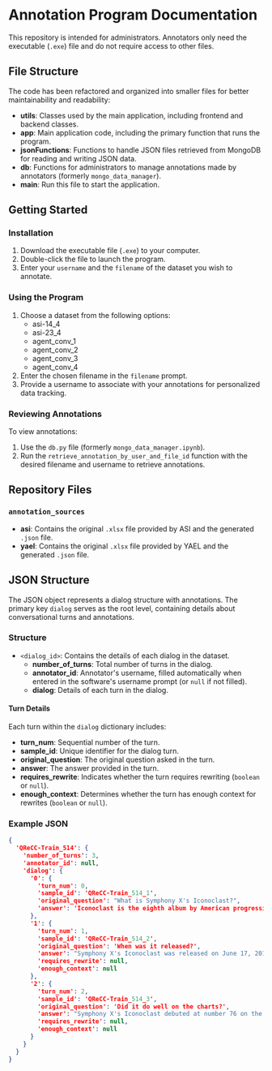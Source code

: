 # Annotation Program Documentation

This repository is intended for administrators. Annotators only need the executable (`.exe`) file and do not require access to other files.

## File Structure

The code has been refactored and organized into smaller files for better maintainability and readability:

- **utils**: Classes used by the main application, including frontend and backend classes.
- **app**: Main application code, including the primary function that runs the program.
- **jsonFunctions**: Functions to handle JSON files retrieved from MongoDB for reading and writing JSON data.
- **db**: Functions for administrators to manage annotations made by annotators (formerly `mongo_data_manager`).
- **main**: Run this file to start the application.

## Getting Started

### Installation

1. Download the executable file (`.exe`) to your computer.
2. Double-click the file to launch the program.
3. Enter your `username` and the `filename` of the dataset you wish to annotate.

### Using the Program

1. Choose a dataset from the following options:
   - asi-14_4
   - asi-23_4
   - agent_conv_1
   - agent_conv_2
   - agent_conv_3
   - agent_conv_4
2. Enter the chosen filename in the `filename` prompt.
3. Provide a username to associate with your annotations for personalized data tracking.

### Reviewing Annotations

To view annotations:

1. Use the `db.py` file (formerly `mongo_data_manager.ipynb`).
2. Run the `retrieve_annotation_by_user_and_file_id` function with the desired filename and username to retrieve annotations.

## Repository Files

### `annotation_sources`

- **asi**: Contains the original `.xlsx` file provided by ASI and the generated `.json` file.
- **yael**: Contains the original `.xlsx` file provided by YAEL and the generated `.json` file.

## JSON Structure

The JSON object represents a dialog structure with annotations. The primary key `dialog` serves as the root level, containing details about conversational turns and annotations.

### Structure

- `<dialog_id>`: Contains the details of each dialog in the dataset.
  - **number_of_turns**: Total number of turns in the dialog.
  - **annotator_id**: Annotator's username, filled automatically when entered in the software's username prompt (or `null` if not filled).
  - **dialog**: Details of each turn in the dialog.

#### Turn Details

Each turn within the `dialog` dictionary includes:

- **turn_num**: Sequential number of the turn.
- **sample_id**: Unique identifier for the dialog turn.
- **original_question**: The original question asked in the turn.
- **answer**: The answer provided in the turn.
- **requires_rewrite**: Indicates whether the turn requires rewriting (`boolean` or `null`).
- **enough_context**: Determines whether the turn has enough context for rewrites (`boolean` or `null`).

### Example JSON

```json
{
  'QReCC-Train_514': {
    'number_of_turns': 3,
    'annotator_id': null,
    'dialog': {
      '0': {
        'turn_num': 0,
        'sample_id': 'QReCC-Train_514_1',
        'original_question': "What is Symphony X's Iconoclast?",
        'answer': 'Iconoclast is the eighth album by American progressive metal band Symphony X.'
      },
      '1': {
        'turn_num': 1,
        'sample_id': 'QReCC-Train_514_2',
        'original_question': 'When was it released?',
        'answer': "Symphony X's Iconoclast was released on June 17, 2011, in Europe, June 21, 2011, in the United States and on June 28, 2011, in Canada.",
        'requires_rewrite': null,
        'enough_context': null
      },
      '2': {
        'turn_num': 2,
        'sample_id': 'QReCC-Train_514_3',
        'original_question': 'Did it do well on the charts?',
        'answer': "Symphony X's Iconoclast debuted at number 76 on the Billboard 200 album chart in the United States, selling more than 7,300 copies in its first week.",
        'requires_rewrite': null,
        'enough_context': null
      }
    }
  }
}
```

